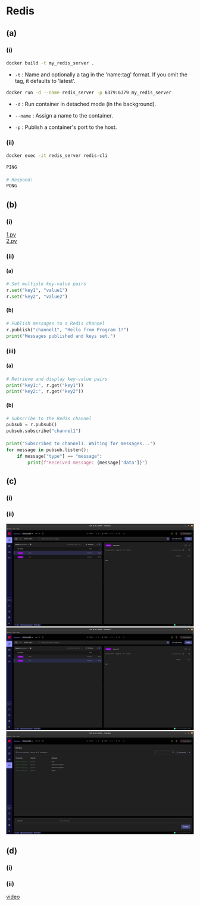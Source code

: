 # Redis

## (a)

### (i)

```bash
docker build -t my_redis_server .
```

- `-t` : Name and optionally a tag in the 'name:tag' format. If you omit the tag, it defaults to 'latest'.

```bash
docker run -d --name redis_server -p 6379:6379 my_redis_server
```

- `-d` : Run container in detached mode (in the background).

- `--name` : Assign a name to the container.

- `-p` : Publish a container's port to the host.

### (ii)

```bash
docker exec -it redis_server redis-cli
```

```bash
PING

# Respond:
PONG  
```

## (b)

### (i)

[1.py](./1.py)  
[2.py](./2.py)

### (ii)

#### (a)

```python
# Set multiple key-value pairs
r.set("key1", "value1")
r.set("key2", "value2")
```

#### (b)

```python
# Publish messages to a Redis channel
r.publish("channel1", "Hello from Program 1!")
print("Messages published and keys set.")
```

### (iii)

#### (a)

```python
# Retrieve and display key-value pairs
print("key1:", r.get("key1"))
print("key2:", r.get("key2"))
```

#### (b)

```python
# Subscribe to the Redis channel
pubsub = r.pubsub()
pubsub.subscribe("channel1")

print("Subscribed to channel1. Waiting for messages...")
for message in pubsub.listen():
    if message["type"] == "message":
        print(f"Received message: {message['data']}")
```

## (c)

### (i)

### (ii)

![blue data](./blue.png)
![red data](./red.png)
![messages](./message.png)

## (d)

### (i)

### (ii)

[video](https://iutbox.iut.ac.ir/index.php/s/y3eeap78Ndsajnb)
